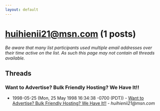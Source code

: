```yaml
---
layout: default
---
```


# huihienii21@msn.com (1 posts)

_Be aware that many list participants used multiple email addresses over their time active on the list. As such this page may not contain all threads available._

## Threads

### Want to Advertise? Bulk Friendly Hosting? We Have It!!
+ 1998-05-25 (Mon, 25 May 1998 16:34:38 -0700 (PDT)) - [Want to Advertise? Bulk Friendly Hosting? We Have It!!](/archive/1998/05/b2eb602e9ce99b532b3f48e31863e5a1eb88b937f28e935c6a763a3ae3514abb) - _huihienii21@msn.com_

